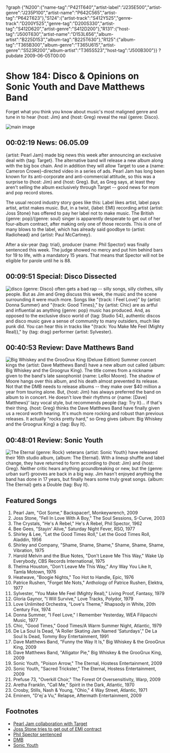 ?graph {"N200":{"name-tag":"P421T640","artist-label":"J235E500","artist-genre":"J235P100","artist-name":"P642C565","artist-tag":"P642T623"},"S124":{"artist-track":"S412Y525","genre-track":"D200Y525","genre-tag":"D200S330","artist-tag":"S412D620","artist-genre":"S412D200"},"R131":{"host-tag":"J500T630","artist-name":"D153L656","album-artist":"B225D153","album-tag":"B225T630"},"R125":{"album-tag":"T365B300","album-genre":"T365U615","artist-genre":"S523R200","album-artist":"T365S523","host-tag":"J500B300"}}
?pubdate 2009-06-05T00:00

# Show 184: Disco & Opinions on Sonic Youth and Dave Matthews Band
Forget what you think you know about music's most maligned genre and tune in to hear {host: Jim} and {host: Greg} reveal the real {genre: Disco}.


![main image](http://static.soundopinions.org/images/2009/Disco.jpeg)

## 00:02:19 News: 06.05.09
{artist: Pearl Jam} made big news this week after announcing an exclusive deal with {tag: Target}. The alternative band will release a new album along with the big box chain. And in addition they will allow Target to use a {name: Cameron Crowe}-directed video in a series of ads. Pearl Jam has long been known for its anti-corporate and anti-commercial attitude, so this was a surprise to {host: Jim} and {host: Greg}. But, as Greg says, at least they aren't selling the album exclusively through Target -- good news for mom and pop record stores. 

The usual record industry story goes like this: Label likes artist, label pays artist, artist makes music. But, in a twist, {label: EMI} recording artist {artist: Joss Stone} has offered to pay her label not to make music. The British {genre: pop}/{genre: soul} singer is apparently desperate to get out of her four-album contract, after making only one of those records. This is one of many blows to the label, which has already said goodbye to {artist: Radiohead} and {artist: Paul McCartney}.

After a six-year {tag: trial}, producer {name: Phil Spector} was finally sentenced this week. The judge showed no mercy and put him behind bars for 19 to life, with a mandatory 15 years. That means that Spector will not be eligible for parole until he is 88.

## 00:09:51 Special: Disco Dissected
![disco](http://static.soundopinions.org/images/2009/satnightfever.jpg)
{genre: Disco} often gets a bad rap -- silly songs, silly clothes, silly people. But as Jim and Greg discuss this week, the music and the scene surrounding it were much more. Songs like "{track: I Feel Love}" by {artist: Donna Summer} and "{track: Good Times}," by {artist: Chic} are as artful and influential as anything {genre: pop} music has produced. And, as opposed to the exclusive disco world of {tag: Studio 54}, authentic discos and disco music gave a sense of community to many outsiders, much like punk did. You can hear this in tracks like "{track: You Make Me Feel (Mighty Real)}," by {tag: drag} performer {artist: Sylvester}.

## 00:40:53 Review: Dave Matthews Band
![Big Whiskey and the GrooGrux King (Deluxe Edition)](http://is4.mzstatic.com/image/thumb/Music/v4/a4/31/b4/a431b4b4-426e-dcf1-a3ce-52c718bee70a/source/600x600bb.jpg "60288452/340313523")
Summer concert kings the {artist: Dave Matthews Band} have a new album out called {album: Big Whiskey and the Groogrux King}. The title comes from a nickname given to the band's late saxophonist {name: LeRoi Moore}. The shadow of Moore hangs over this album, and his death almost prevented its release. Not that the DMB needs to release albums -- they make over $40 million a year from touring alone. But, {host: Jim} has always preferred the band on album to in concert. He doesn't love their rhythms or {name: [Dave] Matthews}' lazy vocal style, but recommends people {tag: Try It}... if that's their thing. {host: Greg} thinks the Dave Matthews Band have finally given us a record worth hearing. It's much more rocking and robust than previous releases. It actually "rocks pretty hard," so Greg gives {album: Big Whiskey and the Groogrux King} a {tag: Buy It}.

## 00:48:01 Review: Sonic Youth
![The Eternal](http://is1.mzstatic.com/image/thumb/Music/v4/e4/bb/bf/e4bbbf17-3aa5-f380-b8e0-70529887aabc/source/600x600bb.jpg "36034/316565258")
{genre: Rock} veterans {artist: Sonic Youth} have released their 16th studio album, {album: The Eternal}. With a lineup shuffle and label change, they have returned to form according to {host: Jim} and {host: Greg}. Neither critic hears anything groundbreaking or new, but the {genre: urban surf} grooves are back in a big way. Jim hasn't enjoyed anything the band has done in 17 years, but finally hears some truly great songs. {album: The Eternal} gets a Double {tag: Buy It}.

## Featured Songs
1. Pearl Jam, "Got Some," Backspacer!, Monkeywrench, 2009
2. Joss Stone, "Fell In Love With A Boy," The Soul Sessions, S-Curve, 2003
3. The Crystals, "He's A Rebel," He's A Rebel, Phil Spector, 1962
4. Bee Gees, "Stayin' Alive," Saturday Night Fever, RSO, 1977
5. Shirley & Lee, "Let the Good Times Roll," Let the Good Times Roll, Aladdin, 1956
6. Shirley and Company, "Shame, Shame, Shame," Shame, Shame, Shame, Vibration, 1975
7. Harold Melvin and the Blue Notes, "Don't Leave Me This Way," Wake Up Everybody, CBS Records International, 1975
8. Thelma Houston, "Don't Leave Me This Way," Any Way You Like It, Tamla Motown, 1976
9. Heatwave, "Boogie Nights," Too Hot to Handle, Epic, 1976
10. Patrice Rushen, "Forget Me Nots," Anthology of Patrice Rushen, Elektra, 1977
11. Sylvester, "You Make Me Feel (Mighty Real)," Living Proof, Fantasy, 1979
12. Gloria Gaynor, "I Will Survive," Love Tracks, Polydor, 1979
13. Love Unlimited Orchestra, "Love's Theme," Rhapsody in White, 20th Century Fox, 1974
14. Donna Summer, "I Feel Love," I Remember Yesterday, WEA Filipacchi Music, 1977
15. Chic, "Good Times," Good Times/A Warm Summer Night, Atlantic, 1979
16. De La Soul Is Dead, "A Roller Skating Jam Named 'Saturdays'," De La Soul Is Dead, Tommy Boy Entertainment, 1991
17. Dave Matthews Band, "Funny the Way It Is," Big Whiskey & the GrooGrux King, 2009
18. Dave Matthews Band, "Alligator Pie," Big Whiskey & the GrooGrux King, 2009
19. Sonic Youth, "Poison Arrow," The Eternal, Hostess Entertainment, 2009
20. Sonic Youth, "Sacred Trickster," The Eternal, Hostess Entertainment, 2009
21. Prefuse 73, "Overkill Choir," The Forest Of Oversensitivity, Warp, 2009
22. Aretha Franklin, "Call Me," Spirit in the Dark, Atlantic, 1970
23. Crosby, Stills, Nash & Young, "Ohio," 4 Way Street, Atlantic, 1971
24. Eminem, "D'ej`a Vu," Relapse, Aftermath Entertainment, 2009

## Footnotes 
- [Pearl Jam collaboration with Target](http://www.reuters.com/article/2009/06/02/industry-us-pearljam-idUSTRE55104S20090602)
- [Joss Stone tries to get out of EMI contract](http://www.theguardian.com/music/2009/jun/01/joss-stone-emi)
- [Phil Spector sentenced](http://articles.latimes.com/2009/may/30/local/me-spector30)
- [DMB](http://davematthewsband.com/)
- [Sonic Youth](http://www.sonicyouth.com/main/)
